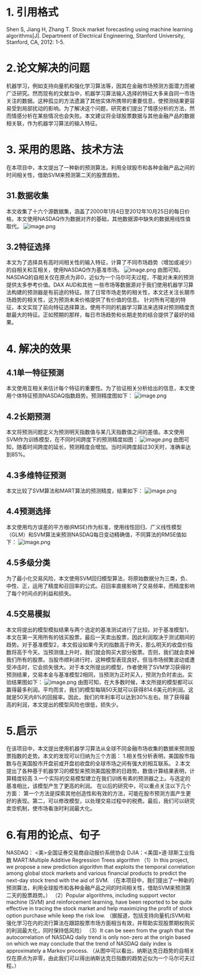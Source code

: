 # 1. 引用格式
Shen S, Jiang H, Zhang T. Stock market forecasting using machine learning algorithms[J]. Department of Electrical Engineering, Stanford University, Stanford, CA, 2012: 1-5.
#  2.论文解决的问题
机器学习，例如支持向量机和强化学习算法等，因其在金融市场预测方面潜力而被广泛研究。然而现有的文献当中，机器学习算法输入选择的特征大多来自同一市场关注的数据。这种孤立的方法遗漏了其他实体所携带的重要信息，使预测结果更容易受到局部扰动的影响。为了解决这个问题，研究者们提出了情感分析的方法，然而情感分析在某些情况也会失败。本文建议将全球股票数据与其他金融产品的数据相关联，作为机器学习算法的输入特征。
# 3. 采用的思路、技术方法
在本项目中，本文提出了一种新的预测算法，利用全球股市和各种金融产品之间的时间相关性，借助SVM来预测第二天的股票趋势。
## 31.数据收集
本文收集了十六个源数据集，涵盖了2000年1月4日至2012年10月25日的每日价格，本文使用NASDAQ作为数据对齐的基础，其他数据源中缺失的数据用线性值取代。
![image.png](https://cdn.nlark.com/yuque/0/2021/png/22838017/1636937979191-55eabc1c-10f4-429b-9c00-791d15d7874f.png#clientId=u36021f34-0634-4&from=paste&height=185&id=uc24ce165&originHeight=185&originWidth=543&originalType=binary&ratio=1&size=30566&status=done&style=none&taskId=u1ac3af42-aa81-4e33-be3b-93820adefec&width=543)
## 3.2特征选择
本文为了选择具有高时间相关性的输入特征，计算了不同市场趋势（增加或减少）的自相关和互相关，使用NASDAQ作为基准市场。
![image.png](https://cdn.nlark.com/yuque/0/2021/png/22838017/1636940971743-d874a339-bbff-45c4-9bf3-4d4cb55894a0.png#clientId=u36021f34-0634-4&from=paste&height=401&id=ucae43860&originHeight=401&originWidth=577&originalType=binary&ratio=1&size=74942&status=done&style=none&taskId=ue593752a-b3ca-4781-a590-29d9ac7c766&width=577)
由图可知，NASDAQ的自相关仅在原点为非0，近似为一个马尔可夫过程，不能对未来的预测提供太多参考价值。DAX AUD和其他 一些市场等数据源对于我们使用机器学习算法构建的预测器是有前途的特征。除了日常市场走势的相关性，本文还关注长期市场趋势的相关性，这为预测未来价格提供了有价值的信息。
针对所有可能的特征，本文实现了前向特征选择算法，使用不同的机器学习算法来选择对预测精度贡献最大的特征。正如预期的那样，每日市场趋势和长期走势的结合提供了最好的结果。


# 4. 解决的效果
## 4.1单一特征预测
本文使用互相关来估计每个特征的重要性。为了验证相关分析给出的信息，本文使用个体特征预测NASDAQ指数趋势。预测精度图如下：
![image.png](https://cdn.nlark.com/yuque/0/2021/png/22838017/1636965004001-56a5e1d3-f96a-4522-9fd9-5e2ce334c30d.png#clientId=u36021f34-0634-4&from=paste&height=213&id=u2e805738&originHeight=213&originWidth=573&originalType=binary&ratio=1&size=18773&status=done&style=none&taskId=u7aacd91e-dd6d-41f7-8879-56b75a7e14c&width=573)
## 4.2长期预测
本文将预测问题定义为预测明天指数值与某几天指数值之间的差值。本文使用SVM作为训练模型，在不同时间跨度下的预测精度如图：
![image.png](https://cdn.nlark.com/yuque/0/2021/png/22838017/1636965353143-493c243e-509c-4cd0-be35-a0acbba8dd33.png#clientId=u36021f34-0634-4&from=paste&height=269&id=ud4a983dd&originHeight=269&originWidth=566&originalType=binary&ratio=1&size=26007&status=done&style=none&taskId=u30bcdd72-b092-465a-bdad-6adefe20538&width=566)
由图可知，随着时间跨度的延长，预测精度会增加。当时间跨度超过30天时，准确率达到85%。
## 4.3多维特征预测
本文比较了SVM算法和MART算法的预测精度，结果如下：
![image.png](https://cdn.nlark.com/yuque/0/2021/png/22838017/1636965915358-2a23c24d-1cd3-4ec4-b63d-5ed4ad37d1ee.png#clientId=u36021f34-0634-4&from=paste&height=166&id=u4358241f&originHeight=166&originWidth=586&originalType=binary&ratio=1&size=20679&status=done&style=none&taskId=ue509fc81-eb0d-4063-8515-2d37ab74481&width=586)
## 4.4预测选择
本文使用均方误差的平方根(RMSE)作为标准，使用线性回归、广义线性模型（GLM）和SVM算法来预测NASDAQ每日变动精确值，不同算法的RMSE值如下：
![image.png](https://cdn.nlark.com/yuque/0/2021/png/22838017/1636966365954-87b1bbcc-d5e1-46d5-b5b1-3faba1647ec7.png#clientId=u36021f34-0634-4&from=paste&height=146&id=u60a6bfa1&originHeight=146&originWidth=601&originalType=binary&ratio=1&size=17841&status=done&style=none&taskId=u2dde7471-4291-4c65-8ff1-94346db6e19&width=601)
## 4.5多级分类
为了最小化交易风险，本文使用SVM回归模型算法，将原始数据分为三类，负、中性、正，运用了精度和召回率的公式。召回率直接影响了交易频率，而精度影响了每个时间点的利益和损失。
## 4.5交易模拟
本文将提出的模型模拟结果与两个选定的基准测试进行了比较。对于基准模型1，本文在第一天用所有的钱买股票，最后一天卖出股票，因此利润取决于测试期间的趋势。对于基准模型2，本文假设如果今天的指数高于昨天，那么明天的收盘价指数将高于今天。当预测值上升时，我们就会购买大部分股票。否则，我们就会卖掉我们所有的股票。当股市顺利进行时，这种模型表现良好。但当市场频繁波动或遭受冲击时，它会损失很大。对于本文所提出的模型，作者使用了SVM学习获得的预测结果，交易本金与基准模型2相同，当预测为正时买入，预测为负时卖出。实验结果图如下：
![image.png](https://cdn.nlark.com/yuque/0/2021/png/22838017/1637055342781-4461b287-a9a0-48b2-8bf2-ad187bf20d79.png#clientId=u47fe1beb-3eea-4&from=paste&height=327&id=u012dd72e&originHeight=327&originWidth=569&originalType=binary&ratio=1&size=46089&status=done&style=none&taskId=u8142ad38-50a9-4b19-afca-bd6bea436fd&width=569)
由图可知，在大多数时候，本文所提的模型都可以赢得最多利润。平均而言，我们的模型每隔50天就可以获得814.6美元的利润。这就是50天内8%的回报率。因此，我们的年利率可以达到30%左右。除了获得最高的利润，本文提出的模型风险也很低，损失少。
#  5.启示
在该项目中，本文提出使用机器学习算法从全球不同金融市场收集的数据来预测股票指数的走势。本文的发现可以归纳为三个方面：
1.相关性分析表明，美国股市指数与在美国股市开盘前或开盘初收盘的全球市场之间有强大的相互联系。
2.本文提出了各种基于机器学习的模型来预测美国股票的日趋势。数值计算结果表明，计算精度较高
3.一个实际的交易模型建立在我们训练有素的预测器之上。与选定的基准相比，该模型产生了更高的利润。
在以后的研究中，可以重点关注以下几个方面：
第一个方法是探索其他创造性和有效的方法，可能在股市预测方面产生更好的表现。第二，可以修改模型，以处理交易过程中的税费。最后，我们可以研究卖空机制，使市场看涨时利润最大化。
#  6.有用的论点、句子
NASDAQ： <美>全国证券交易商自动报价系统协会
DJIA：<美国>道·琼斯工业指数
MART:Multiple Additive Regression Trees algorithm
（1）In this project, we propose a new prediction algorithm that exploits the temporal correlation among global stock markets and various financial products to predict the next-day stock trend with the aid of SVM.
（在本项目中，我们提出了一种新的预测算法，利用全球股市和各种金融产品之间的时间相关性，借助SVM来预测第二天的股票趋势。）
（2）Popular algorithms, including support vector machine (SVM) and reinforcement learning, have been reported to be quite effective in tracing the stock market and help maximizing the profit of stock option 
purchase while keep the risk low.
（据报道，包括支持向量机(SVM)和强化学习在内的流行算法在跟踪股票市场方面相当有效，并帮助实现股票期权购买的利润最大化，同时保持低风险）
（3）It can be seen from the graph that the autocorrelation of NASDAQ daily trend is only non-zero at the origin based on which we may conclude that the trend of NASDAQ daily index is approximately a Markov process.
（从图中可以看出，纳斯达克日趋势的自相关仅在原点为非零，由此我们可以得出纳斯达克日指数的趋势近似为一个马尔可夫过程。）
